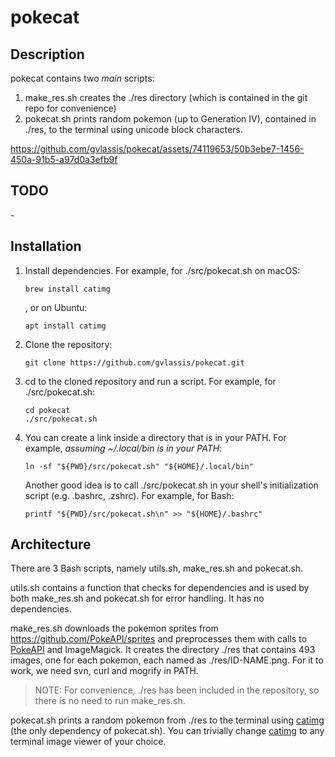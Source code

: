 # pokecat

## Description

pokecat contains two *main* scripts:

1. make_res.sh creates the ./res directory (which is contained in the git repo for convenience)
1. pokecat.sh prints random pokemon (up to Generation IV), contained in ./res, to the terminal using unicode block characters.

https://github.com/gvlassis/pokecat/assets/74119653/50b3ebe7-1456-450a-91b5-a97d0a3efb9f

## TODO
\-

## Installation

1)  Install dependencies. For example, for ./src/pokecat.sh on macOS:

        brew install catimg

    , or on Ubuntu:

        apt install catimg

1)  Clone the repository:

        git clone https://github.com/gvlassis/pokecat.git

1)  cd to the cloned repository and run a script. For example, for ./src/pokecat.sh:

        cd pokecat
        ./src/pokecat.sh

1)  You can create a link inside a directory that is in your PATH. For example, *assuming  ~/.local/bin is in your PATH*:

        ln -sf "${PWD}/src/pokecat.sh" "${HOME}/.local/bin"

    Another good idea is to call ./src/pokecat.sh in your shell's initialization script (e.g. .bashrc, .zshrc). For example, for Bash:

        printf "${PWD}/src/pokecat.sh\n" >> "${HOME}/.bashrc"

## Architecture

There are 3 Bash scripts, namely utils.sh, make_res.sh and pokecat.sh.

utils.sh contains a function that checks for dependencies and is used by both make_res.sh and pokecat.sh for error handling. It has no dependencies.

make_res.sh downloads the pokemon sprites from <https://github.com/PokeAPI/sprites> and preprocesses them with calls to [PokeAPI](https://pokeapi.co/) and ImageMagick. It creates the directory ./res that contains 493 images, one for each pokemon, each named as ./res/ID-NAME.png. For it to work, we need svn, curl and mogrify in PATH.

> NOTE: For convenience, ./res has been included in the repository, so there is no need to run make_res.sh.

pokecat.sh prints a random pokemon from ./res to the terminal using [catimg](https://github.com/posva/catimg) (the only dependency of pokecat.sh). You can trivially change [catimg](https://github.com/posva/catimg) to any terminal image viewer of your choice.
